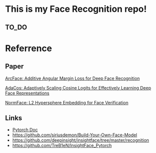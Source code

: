 # This is my Face Recognition repo!

## TO_DO





# Referrence 
## Paper
[ArcFace: Additive Angular Margin Loss for Deep Face Recognition][1]

[AdaCos: Adaptively Scaling Cosine Logits for Effectively Learning Deep Face Representations][2]

[NormFace: L2 Hypersphere Embedding for Face Verification][3]

## Links
* [Pytorch Doc](https://pytorch-cn.readthedocs.io/zh/latest/torchvision/torchvision-transform/)
* https://github.com/siriusdemon/Build-Your-Own-Face-Model
* https://github.com/deepinsight/insightface/tree/master/recognition
* https://github.com/TreB1eN/InsightFace_Pytorch


[1]:https://arxiv.org/abs/1801.07698
[2]:http://openaccess.thecvf.com/content_CVPR_2019/papers/Zhang_AdaCos_Adaptively_Scaling_Cosine_Logits_for_Effectively_Learning_Deep_Face_CVPR_2019_paper.pdf
[3]:https://arxiv.org/abs/1704.06369
